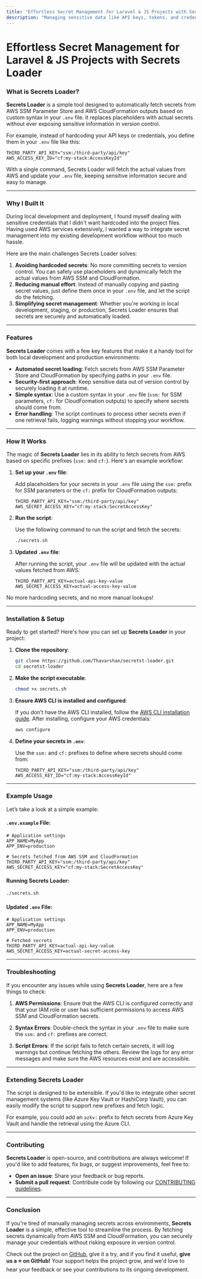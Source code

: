 ```yaml
---
title: "Effortless Secret Management for Laravel & JS Projects with Secrets Loader"
description: "Managing sensitive data like API keys, tokens, and credentials across various environments can be quite tricky, especially when developing and deploying applications. Ensuring secrets are securely stored and fetched when needed, without hardcoding them into version control, is crucial for maintaining security."
---
```


# Effortless Secret Management for Laravel & JS Projects with Secrets Loader

### What is Secrets Loader?

**Secrets Loader** is a simple tool designed to automatically fetch secrets from AWS SSM Parameter Store and AWS CloudFormation outputs based on custom syntax in your `.env` file. It replaces placeholders with actual secrets without ever exposing sensitive information in version control.

For example, instead of hardcoding your API keys or credentials, you define them in your `.env` file like this:

```env
THIRD_PARTY_API_KEY="ssm:/third-party/api/key"
AWS_ACCESS_KEY_ID="cf:my-stack:AccessKeyId"
```

With a single command, Secrets Loader will fetch the actual values from AWS and update your `.env` file, keeping sensitive information secure and easy to manage.

---

### Why I Built It

During local development and deployment, I found myself dealing with sensitive credentials that I didn't want hardcoded into the project files. Having used AWS services extensively, I wanted a way to integrate secret management into my existing development workflow without too much hassle.

Here are the main challenges Secrets Loader solves:

1. **Avoiding hardcoded secrets**: No more committing secrets to version control. You can safely use placeholders and dynamically fetch the actual values from AWS SSM and CloudFormation.
2. **Reducing manual effort**: Instead of manually copying and pasting secret values, just define them once in your `.env` file, and let the script do the fetching.
3. **Simplifying secret management**: Whether you're working in local development, staging, or production, Secrets Loader ensures that secrets are securely and automatically loaded.

---

### Features

**Secrets Loader** comes with a few key features that make it a handy tool for both local development and production environments:

- **Automated secret loading**: Fetch secrets from AWS SSM Parameter Store and CloudFormation by specifying paths in your `.env` file.
- **Security-first approach**: Keep sensitive data out of version control by securely loading it at runtime.
- **Simple syntax**: Use a custom syntax in your `.env` file (`ssm:` for SSM parameters, `cf:` for CloudFormation outputs) to specify where secrets should come from.
- **Error handling**: The script continues to process other secrets even if one retrieval fails, logging warnings without stopping your workflow.

---

### How It Works

The magic of **Secrets Loader** lies in its ability to fetch secrets from AWS based on specific prefixes (`ssm:` and `cf:`). Here's an example workflow:

1. **Set up your `.env` file**:

   Add placeholders for your secrets in your `.env` file using the `ssm:` prefix for SSM parameters or the `cf:` prefix for CloudFormation outputs:

   ```env
   THIRD_PARTY_API_KEY="ssm:/third-party/api/key"
   AWS_SECRET_ACCESS_KEY="cf:my-stack:SecretAccessKey"
   ```

2. **Run the script**:

   Use the following command to run the script and fetch the secrets:

   ```bash
   ./secrets.sh
   ```

3. **Updated `.env` file**:

   After running the script, your `.env` file will be updated with the actual values fetched from AWS:

   ```env
   THIRD_PARTY_API_KEY=actual-api-key-value
   AWS_SECRET_ACCESS_KEY=actual-access-key-value
   ```

No more hardcoding secrets, and no more manual lookups!

---

### Installation & Setup

Ready to get started? Here's how you can set up **Secrets Loader** in your project:

1. **Clone the repository**:

   ```bash
   git clone https://github.com/Thavarshan/secretst-loader.git
   cd secretst-loader
   ```

2. **Make the script executable**:

   ```bash
   chmod +x secrets.sh
   ```

3. **Ensure AWS CLI is installed and configured**:

   If you don’t have the AWS CLI installed, follow the [AWS CLI installation guide](https://docs.aws.amazon.com/cli/latest/userguide/install-cliv2.html). After installing, configure your AWS credentials:

   ```bash
   aws configure
   ```

4. **Define your secrets in `.env`**:

   Use the `ssm:` and `cf:` prefixes to define where secrets should come from:

   ```env
   THIRD_PARTY_API_KEY="ssm:/third-party/api/key"
   AWS_ACCESS_KEY_ID="cf:my-stack:AccessKeyId"
   ```

---

### Example Usage

Let’s take a look at a simple example:

#### `.env.example` File:

```env
# Application settings
APP_NAME=MyApp
APP_ENV=production

# Secrets fetched from AWS SSM and CloudFormation
THIRD_PARTY_API_KEY="ssm:/third-party/api/key"
AWS_SECRET_ACCESS_KEY="cf:my-stack:SecretAccessKey"
```

#### Running Secrets Loader:

```bash
./secrets.sh
```

#### Updated `.env` File:

```env
# Application settings
APP_NAME=MyApp
APP_ENV=production

# Fetched secrets
THIRD_PARTY_API_KEY=actual-api-key-value
AWS_SECRET_ACCESS_KEY=actual-secret-access-key
```

---

### Troubleshooting

If you encounter any issues while using **Secrets Loader**, here are a few things to check:

1. **AWS Permissions**: Ensure that the AWS CLI is configured correctly and that your IAM role or user has sufficient permissions to access AWS SSM and CloudFormation secrets.

2. **Syntax Errors**: Double-check the syntax in your `.env` file to make sure the `ssm:` and `cf:` prefixes are correct.

3. **Script Errors**: If the script fails to fetch certain secrets, it will log warnings but continue fetching the others. Review the logs for any error messages and make sure the AWS resources exist and are accessible.

---

### Extending Secrets Loader

The script is designed to be extensible. If you'd like to integrate other secret management systems (like Azure Key Vault or HashiCorp Vault), you can easily modify the script to support new prefixes and fetch logic.

For example, you could add an `azkv:` prefix to fetch secrets from Azure Key Vault and handle the retrieval using the Azure CLI.

---

### Contributing

**Secrets Loader** is open-source, and contributions are always welcome! If you'd like to add features, fix bugs, or suggest improvements, feel free to:

- **Open an issue**: Share your feedback or bug reports.
- **Submit a pull request**: Contribute code by following our [CONTRIBUTING guidelines](https://github.com/Thavarshan/secrets-loader/blob/main/CONTRIBUTING.md).

---

### Conclusion

If you're tired of manually managing secrets across environments, **Secrets Loader** is a simple, effective tool to streamline the process. By fetching secrets dynamically from AWS SSM and CloudFormation, you can securely manage your credentials without risking exposure in version control.

Check out the project on [GitHub](https://github.com/Thavarshan/secrets-loader), give it a try, and if you find it useful, **give us a ⭐ on GitHub!** Your support helps the project grow, and we'd love to hear your feedback or see your contributions to its ongoing development.

